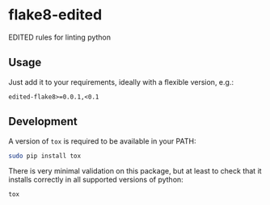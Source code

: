 # flake8-edited
EDITED rules for linting python

## Usage
Just add it to your requirements, ideally with a flexible version, e.g.:
```
edited-flake8>=0.0.1,<0.1
```

## Development
A version of `tox` is required to be available in your PATH:
```bash
sudo pip install tox
```

There is very minimal validation on this package, but at least to check that it
installs correctly in all supported versions of python:
```bash
tox
```
